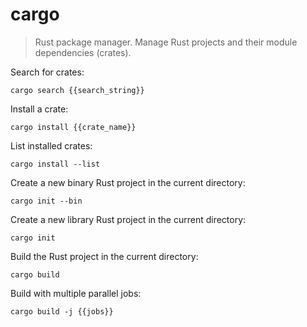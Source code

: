 cargo
=====

> Rust package manager.
> Manage Rust projects and their module dependencies (crates).

Search for crates:

    cargo search {{search_string}}

Install a crate:

    cargo install {{crate_name}}

List installed crates:

    cargo install --list

Create a new binary Rust project in the current directory:

    cargo init --bin

Create a new library Rust project in the current directory:

    cargo init

Build the Rust project in the current directory:

    cargo build

Build with multiple parallel jobs:

    cargo build -j {{jobs}}

